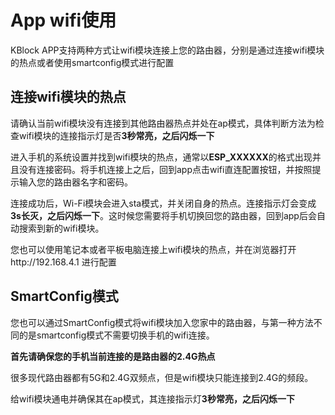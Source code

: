 # App wifi使用

KBlock APP支持两种方式让wifi模块连接上您的路由器，分别是通过连接wifi模块的热点或者使用smartconfig模式进行配置

## 连接wifi模块的热点

请确认当前wifi模块没有连接到其他路由器热点并处在ap模式，具体判断方法为检查wifi模块的连接指示灯是否**3秒常亮，之后闪烁一下**

进入手机的系统设置并找到wifi模块的热点，通常以**ESP_XXXXXX**的格式出现并且没有连接密码。将手机连接上之后，回到app点击wifi直连配置按钮，并按照提示输入您的路由器名字和密码。

连接成功后，Wi-Fi模块会进入sta模式，并关闭自身的热点。连接指示灯会变成**3s长灭，之后闪烁一下**。这时候您需要将手机切换回您的路由器，回到app后会自动搜索到新的wifi模块。

您也可以使用笔记本或者平板电脑连接上wifi模块的热点，并在浏览器打开http://192.168.4.1 进行配置

## SmartConfig模式

您也可以通过SmartConfig模式将wifi模块加入您家中的路由器，与第一种方法不同的是smartconfig模式不需要切换手机的wifi连接。

**首先请确保您的手机当前连接的是路由器的2.4G热点**

很多现代路由器都有5G和2.4G双频点，但是wifi模块只能连接到2.4G的频段。

给wifi模块通电并确保其在ap模式，其连接指示灯**3秒常亮，之后闪烁一下**













